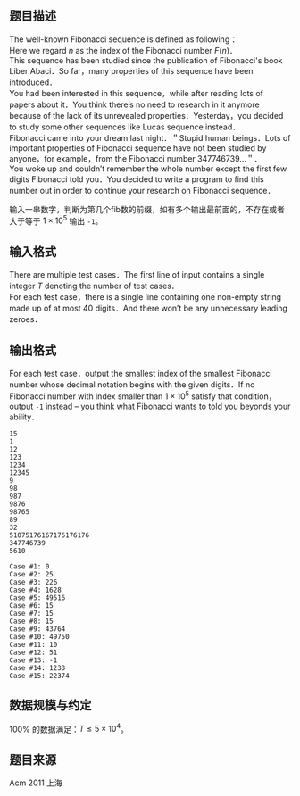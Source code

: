 ## 题目描述

The well-known Fibonacci sequence is defined as following：  
Here we regard $n$ as the index of the Fibonacci number $F(n)$．  
This sequence has been studied since the publication of Fibonacci's book Liber Abaci．So far，many properties of this sequence have been introduced．  
You had been interested in this sequence，while after reading lots of papers about it．You think there’s no need to research in it anymore because of the lack of its unrevealed properties．Yesterday，you decided to study some other sequences like Lucas sequence instead．  
Fibonacci came into your dream last night．＂Stupid human beings．Lots of important properties of Fibonacci sequence have not been studied by anyone，for example，from the Fibonacci number $347746739\dots$＂．  
You woke up and couldn’t remember the whole number except the first few digits Fibonacci told you．You decided to write a program to find this number out in order to continue your research on Fibonacci sequence．

输入一串数字，判断为第几个fib数的前缀，如有多个输出最前面的，不存在或者大于等于 $1 \times 10^5$ 输出 `-1`。

## 输入格式

There are multiple test cases．The first line of input contains a single integer $T$ denoting the number of test cases．  
For each test case，there is a single line containing one non-empty string made up of at most $40$ digits．And there won’t be any unnecessary leading zeroes．

## 输出格式

For each test case，output the smallest index of the smallest Fibonacci number whose decimal notation begins with the given digits．If no Fibonacci number with index smaller than $1 \times 10^5$ satisfy that condition，output `-1` instead – you think what Fibonacci wants to told you beyonds your ability．

```input1
15
1
12
123
1234
12345
9
98
987
9876
98765
89
32
51075176167176176176
347746739
5610
```

```output1
Case #1: 0
Case #2: 25
Case #3: 226
Case #4: 1628
Case #5: 49516
Case #6: 15
Case #7: 15
Case #8: 15
Case #9: 43764
Case #10: 49750
Case #11: 10
Case #12: 51
Case #13: -1
Case #14: 1233
Case #15: 22374
```

## 数据规模与约定

$100\%$ 的数据满足：$T \le 5 \times 10^4$。

## 题目来源

Acm 2011 上海
